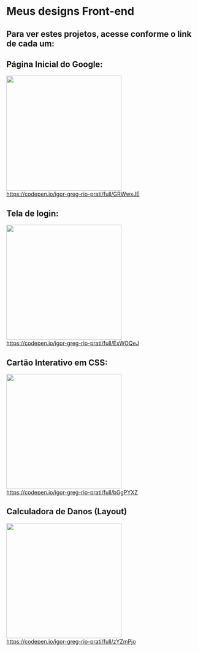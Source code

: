 # Meus designs Front-end
 
## Para ver estes projetos, acesse conforme o link de cada um:

## Página Inicial do Google:
<img src='https://i.imgur.com/eBlyMI9.png' width='300px'></img><br>
https://codepen.io/igor-greg-rio-prati/full/GRWwxJE


## Tela de login:
<img src='https://i.imgur.com/tDBX3q0.png' width='300px'></img><br>
https://codepen.io/igor-greg-rio-prati/full/ExWOQeJ

## Cartão Interativo em CSS:
<img src='https://i.imgur.com/p9voniK.png' width='300px'></img><br>
https://codepen.io/igor-greg-rio-prati/full/bGgPYXZ

## Calculadora de Danos (Layout)
<img src='https://i.imgur.com/dICGdfU.png' width='300px'></img><br>
https://codepen.io/igor-greg-rio-prati/full/zYZmPjo


